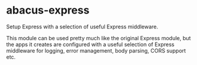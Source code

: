 abacus-express
===

Setup Express with a selection of useful Express middleware.

This module can be used pretty much like the original Express module, but the
apps it creates are configured with a useful selection of Express middleware
for logging, error management, body parsing, CORS support etc.

